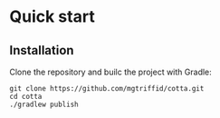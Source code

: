# Quick start
## Installation
Clone the repository and builc the project with Gradle:
```shell
git clone https://github.com/mgtriffid/cotta.git
cd cotta
./gradlew publish
```
